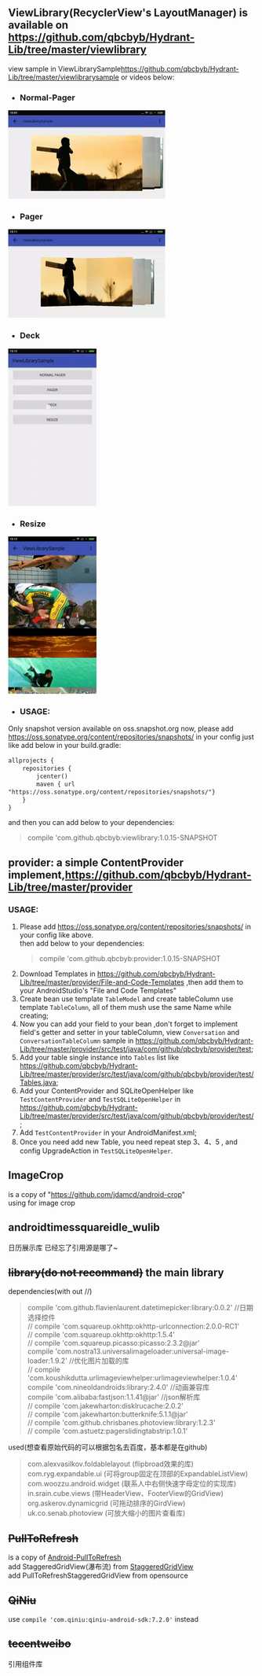 ## ViewLibrary(RecyclerView's LayoutManager) is available on <https://github.com/qbcbyb/Hydrant-Lib/tree/master/viewlibrary>
view sample in ViewLibrarySample<https://github.com/qbcbyb/Hydrant-Lib/tree/master/viewlibrarysample>
or videos below:

- ### Normal-Pager
![normal-pager](videos/normal-pager.gif)

- ### Pager
![normal-pager](videos/pager.gif)

- ### Deck
![normal-pager](videos/deck.gif)

- ### Resize
![normal-pager](videos/resize.gif)

- ### USAGE:  
Only snapshot version available on oss.snapshot.org now,
please add <https://oss.sonatype.org/content/repositories/snapshots/> in your config
just like add below in your build.gradle:
```
allprojects {
    repositories {
        jcenter()
        maven { url "https://oss.sonatype.org/content/repositories/snapshots/"}
    }
}
```
and then you can add below to your dependencies:
> compile 'com.github.qbcbyb:viewlibrary:1.0.15-SNAPSHOT

## provider: a simple ContentProvider implement,<https://github.com/qbcbyb/Hydrant-Lib/tree/master/provider>
### USAGE:
1. Please add <https://oss.sonatype.org/content/repositories/snapshots/> in your config like above.  
then add below to your dependencies: 
    > compile 'com.github.qbcbyb:provider:1.0.15-SNAPSHOT
2. Download Templates in <https://github.com/qbcbyb/Hydrant-Lib/tree/master/provider/File-and-Code-Templates> ,then add them to your AndroidStudio's "File and Code Templates"
3. Create bean use template `TableModel` and create tableColumn use template `TableColumn`, all of them mush use the same Name while creating;
4. Now you can add your field to your bean ,don't forget to implement field's getter and setter in your tableColumn, view `Conversation` and `ConversationTableColumn` sample in <https://github.com/qbcbyb/Hydrant-Lib/tree/master/provider/src/test/java/com/github/qbcbyb/provider/test>;
5. Add your table single instance into `Tables` list like <https://github.com/qbcbyb/Hydrant-Lib/tree/master/provider/src/test/java/com/github/qbcbyb/provider/test/Tables.java>;
6. Add your ContentProvider and SQLiteOpenHelper like `TestContentProvider` and `TestSQLiteOpenHelper` in <https://github.com/qbcbyb/Hydrant-Lib/tree/master/provider/src/test/java/com/github/qbcbyb/provider/test/>;
7. Add `TestContentProvider` in your AndroidManifest.xml;
8. Once you need add new Table, you need repeat step 3、4、5 , and config UpgradeAction in `TestSQLiteOpenHelper`.

## ImageCrop
    
is a copy of "https://github.com/jdamcd/android-crop"  
using for image crop

## androidtimessquareidle_wulib
    
日历展示库 已经忘了引用源是哪了~  

## ~~library(do not recommand)~~  the main library

dependencies(with out //)
> compile 'com.github.flavienlaurent.datetimepicker:library:0.0.2'  //日期选择控件  
//    compile 'com.squareup.okhttp:okhttp-urlconnection:2.0.0-RC1'  
//    compile 'com.squareup.okhttp:okhttp:1.5.4'  
//    compile 'com.squareup.picasso:picasso:2.3.2@jar'  
compile 'com.nostra13.universalimageloader:universal-image-loader:1.9.2'  //优化图片加载的库  
//    compile 'com.koushikdutta.urlimageviewhelper:urlimageviewhelper:1.0.4'  
compile 'com.nineoldandroids:library:2.4.0'     //动画兼容库  
compile 'com.alibaba:fastjson:1.1.41@jar'       //json解析库  
//    compile 'com.jakewharton:disklrucache:2.0.2'  
//    compile 'com.jakewharton:butterknife:5.1.1@jar'  
//    compile 'com.github.chrisbanes.photoview:library:1.2.3'  
//    compile 'com.astuetz:pagerslidingtabstrip:1.0.1'  


used(想查看原始代码的可以根据包名去百度，基本都是在github)
> com.alexvasilkov.foldablelayout (flipbroad效果的库)  
com.ryg.expandable.ui (可将group固定在顶部的ExpandableListView)  
com.woozzu.android.widget (联系人中右侧快速字母定位的实现库)  
in.srain.cube.views (带HeaderView、FooterView的GridView)  
org.askerov.dynamicgrid (可拖动排序的GirdView)  
uk.co.senab.photoview (可放大缩小的图片查看库)  

    

## ~~PullToRefresh~~
is a copy of [Android-PullToRefresh](https://github.com/chrisbanes/Android-PullToRefresh)  
add StaggeredGridView(瀑布流) from [StaggeredGridView](https://github.com/maurycyw/StaggeredGridView)  
add PullToRefreshStaggeredGridView from opensource

## ~~QiNiu~~
use `compile 'com.qiniu:qiniu-android-sdk:7.2.0'` instead

## ~~tecentweibo~~
    
引用组件库